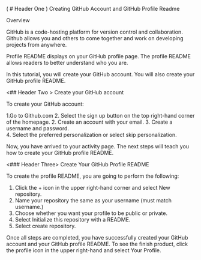 ( # Header One ) Creating GitHub Account and GitHub Profile Readme


Overview

GitHub is a code-hosting platform for version control and collaboration. Github allows you and others to come together and work on developing projects from anywhere.

Profile README displays on your GitHub profile page. The profile README allows readers to better understand who you are.

In this tutorial, you will create your GitHub account. You will also create your GitHub profile README.

<## Header Two > Create your GitHub account

To create your GitHub account:

1.Go to Github.com 2. Select the sign up button on the top right-hand corner of the homepage. 2. Create an account with your email. 3. Create a username and password.  
4. Select the preferred personalization or select skip personalization.

Now, you have arrived to your activity page. The next steps will teach you how to create your GitHub profile README.

<### Header Three> Create Your GitHub Profile README

To create the profile README, you are going to perform the following:

1. Click the + icon in the upper right-hand corner and select New repository.
2. Name your repository the same as your username (must match username.)
3. Choose whether you want your profile to be public or private.
4. Select Initialize this repository with a README.
5. Select create repository.

Once all steps are completed, you have successfully created your GitHub account and your GitHub profile README. To see the finish product, click the profile icon in the upper right-hand and select Your Profile.
